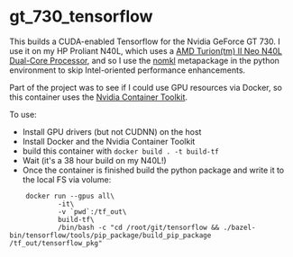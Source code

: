 # gt_730_tensorflow
This builds a CUDA-enabled Tensorflow for the Nvidia GeForce GT 730. I use it on my HP Proliant N40L, which uses a [AMD Turion(tm) II Neo N40L Dual-Core Processor](https://browser.geekbench.com/geekbench2/compare/691959/691959), and so I use the [nomkl](https://anaconda.org/conda-forge/nomkl) metapackage in the python environment to skip Intel-oriented performance enhancements.

Part of the project was to see if I could use GPU resources via Docker, so this container uses the [Nvidia Container Toolkit](https://docs.nvidia.com/datacenter/cloud-native/container-toolkit/install-guide.html).

To use:
 * Install GPU drivers (but not CUDNN) on the host
 * Install Docker and the Nvidia Container Toolkit
 * build this container with `docker build . -t build-tf`
 * Wait (it's a 38 hour build on my N40L!)
 * Once the container is finished build the python package and write it to the local FS via volume: 

```
    docker run --gpus all\
           	-it\
           	-v `pwd`:/tf_out\
           	build-tf\
           	/bin/bash -c "cd /root/git/tensorflow && ./bazel-bin/tensorflow/tools/pip_package/build_pip_package /tf_out/tensorflow_pkg"
```
